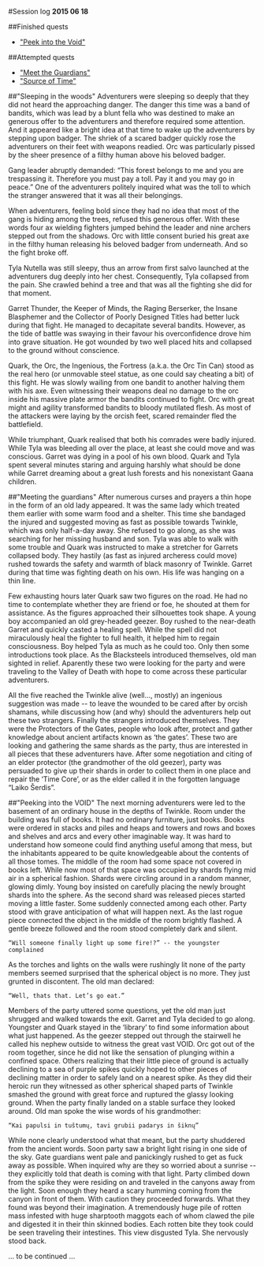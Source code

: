 #Session log
__2015 06 18__

##Finished quests
  * ["Peek into the Void"](./05_Peek_into_the_Void.md)

##Attempted quests
  * ["Meet the Guardians"](./06_Meet_the_Guardians.md)
  * ["Source of Time"](./03_Source_of_Time.md)

##"Sleeping in the woods"
  Adventurers were sleeping so deeply that they did not heard the approaching
  danger. The danger this time was a band of bandits, which was lead by a blunt
  fella who was destined to make an generous offer to the adventurers and
  therefore required some attention. And it appeared like a bright idea at that
  time to wake up the adventurers by stepping upon badger. The shriek of a scared
  badger quickly rose the adventurers on their feet with weapons readied. Orc was
  particularly pissed by the sheer presence of a filthy human above his beloved
  badger.

  Gang leader abruptly demanded: “This forest belongs to me and you are
  trespassing it. Therefore you must pay a toll. Pay it and you may go in peace.”
  One of the adventurers politely inquired what was the toll to which the
  stranger answered that it was all their belongings.

  When adventurers, feeling bold since they had no idea that most of the gang is
  hiding among the trees, refused this generous offer. With these words four ax
  wielding fighters jumped behind the leader and nine archers stepped out from
  the shadows. Orc with little consent buried his great axe in the filthy human
  releasing his beloved badger from underneath. And so the fight broke off.

  Tyla Nutella was still sleepy, thus an arrow from first salvo launched at the
  adventurers dug deeply into her chest. Consequently, Tyla collapsed from the
  pain. She crawled behind a tree and that was all the fighting she did for that
  moment.

  Garret Thunder, the Keeper of Minds, the Raging Berserker, the Insane
  Blasphemer and the Collector of Poorly Designed Titles had better luck during
  that fight. He managed to decapitate several bandits. However, as the tide of
  battle was swaying in their favour his overconfidence drove him into grave
  situation. He got wounded by two well placed hits and collapsed to the ground
  without conscience.

  Quark, the Orc, the Ingenious, the Fortress (a.k.a. the Orc Tin Can) stood as
  the real hero (or unmovable steel statue, as one could say cheating a bit) of
  this fight. He was slowly wailing from one bandit to another halving them with
  his axe. Even witnessing their weapons deal no damage to the orc inside his
  massive plate armor the bandits continued to fight. Orc with great might and
  agility transformed bandits to bloody mutilated flesh. As most of the attackers
  were laying by the orcish feet, scared remainder fled the battlefield.

  While triumphant, Quark realised that both his comrades were badly injured.
  While Tyla was bleeding all over the place, at least she could move and was
  conscious. Garret was dying in a pool of his own blood. Quark and Tyla spent
  several minutes staring and arguing harshly what should be done while Garret
  dreaming about a great lush forests and his nonexistant Gaana children.

##"Meeting the guardians"
  After numerous curses and prayers a thin hope in the form of an old lady
  appeared. It was the same lady which treated them earlier with some warm food
  and a shelter. This time she bandaged the injured and suggested moving as fast
  as possible towards Twinkle, which was only half-a-day away. She refused to go
  along, as she was searching for her missing husband and son. Tyla was able to
  walk with some trouble and Quark was instructed to make a stretcher for Garrets
  collapsed body. They hastily (as fast as injured archeress could move) rushed
  towards the safety and warmth of black masonry of Twinkle. Garret during that
  time was fighting death on his own. His life was hanging on a thin line.

  Few exhausting hours later Quark saw two figures on the road. He had no time to
  contemplate whether they are friend or foe, he shouted at them for assistance.
  As the figures approached their silhouettes took shape. A young boy accompanied
  an old grey-headed geezer. Boy rushed to the near-death Garret and quickly
  casted a healing spell. While the spell did not miraculously heal the fighter
  to full health, it helped him to regain consciousness. Boy helped Tyla as much
  as he could too. Only then some introductions took place. As the Blacksteels
  introduced themselves, old man sighted in relief. Aparently these two were
  looking for the party and were traveling to the Valley of Death with hope to
  come across these particular adventurers.

  All the five reached the Twinkle alive (well..., mostly) an ingenious
  suggestion was made -- to leave the wounded to be cared after by orcish
  shamans, while discussing how (and why) should the adventurers help out these
  two strangers. Finally the strangers introduced themselves. They were the
  Protectors of the Gates, people who look after, protect and gather knowledge
  about ancient artifacts known as ‘the gates’. These two are looking and
  gathering the same shards as the party, thus are interested in all pieces that
  these adventurers have. After some negotiation and citing of an elder protector
  (the grandmother of the old geezer), party was persuaded to give up their
  shards in order to collect them in one place and repair the ‘Time Core’, or as
  the elder called it in the forgotten language “Laiko Šerdis”.

##"Peeking into the VOID"
  The next morning adventurers were led to the basement of an ordinary house in
  the depths of Twinkle. Room under the building was full of books. It had no
  ordinary furniture, just books. Books were ordered in stacks and piles and
  heaps and towers and rows and boxes and shelves and arcs and every other
  imaginable way. It was hard to understand how someone could find anything
  useful among that mess, but the inhabitants appeared to be quite knowledgeable
  about the contents of all those tomes. The middle of the room had some space
  not covered in books left. While now most of that space was occupied by shards
  flying mid air in a spherical fashion. Shards were circling around in a random
  manner, glowing dimly. Young boy insisted on carefully placing the newly
  brought shards into the sphere. As the second shard was released pieces started
  moving a little faster. Some suddenly connected among each other. Party stood
  with grave anticipation of what will happen next. As the last rogue piece
  connected the object in the middle of the room brightly flashed. A gentle
  breeze followed and the room stood completely dark and silent.

    “Will someone finally light up some fire!?” -- the youngster complained

  As the torches and lights on the walls were rushingly lit none of the party
  members seemed surprised that the spherical object is no more. They just
  grunted in discontent. The old man declared:

    “Well, thats that. Let’s go eat.”

  Members of the party uttered some questions, yet the old man just shrugged and
  walked towards the exit. Garret and Tyla decided to go along. Youngster and
  Quark stayed in the ‘library’ to find some information about what just
  happened. As the geezer stepped out through the stairwell he called his nephew
  outside to witness the great vast VOID. Orc got out of the room together, since
  he did not like the sensation of plunging within a confined space. Others
  realizing that their little piece of ground is actually declining to a sea of
  purple spikes quickly hoped to other pieces of declining matter in order to
  safely land on a nearest spike. As they did their heroic run they witnessed as
  other spherical shaped parts of Twinkle smashed the ground with great force and
  ruptured the glassy looking ground. When the party finally landed on a stable
  surface they looked around. Old man spoke the wise words of his grandmother:

    “Kai papulsi in tuštumų, tavi grubii padarys in šiknų”

  While none clearly understood what that meant, but the party shuddered from the
  ancient words. Soon party saw a bright light rising in one side of the sky.
  Gate guardians went pale and panickingly rushed to get as fuck away as
  possible. When inquired why are they so worried about a sunrise -- they
  explicitly told that death is coming with that light. Party climbed down from
  the spike they were residing on and traveled in the canyons away from the
  light. Soon enough they heard a scary humming coming from the canyon in front
  of them. With caution they proceeded forwards. What they found was beyond their
  imagination. A tremendously huge pile of rotten mass infested with huge
  sharptooth maggots each of whom clawed the pile and digested it in their thin
  skinned bodies. Each rotten bite they took could be seen traveling their
  intestines. This view disgusted Tyla. She nervously stood back.

  ... to be continued ...

